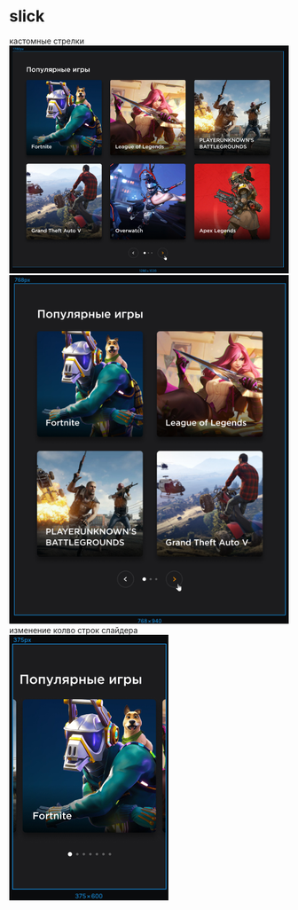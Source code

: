# slick
кастомные стрелки
![Иллюстрация к проекту](https://github.com/AlexJakovlev/slick/raw/master/img/slick_1280.png)
![Иллюстрация к проекту](https://github.com/AlexJakovlev/slick/raw/master/img/slick_768.png)
</br>
изменение колво строк слайдера 
</br>
![Иллюстрация к проекту](https://github.com/AlexJakovlev/slick/raw/master/img/slick_375.png)
